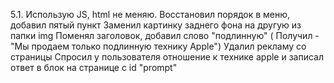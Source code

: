 5.1. Использую JS, html не меняю.
  Восстановил порядок в меню, добавил пятый пункт
  Заменил картинку заднего фона на другую из папки img
  Поменял заголовок, добавил слово "подлинную" ( Получил - "Мы продаем только подлинную технику Apple")
  Удалил рекламу со страницы
  Спросил у пользователя отношение к технике apple и записал ответ в блок на странице с id "prompt"
